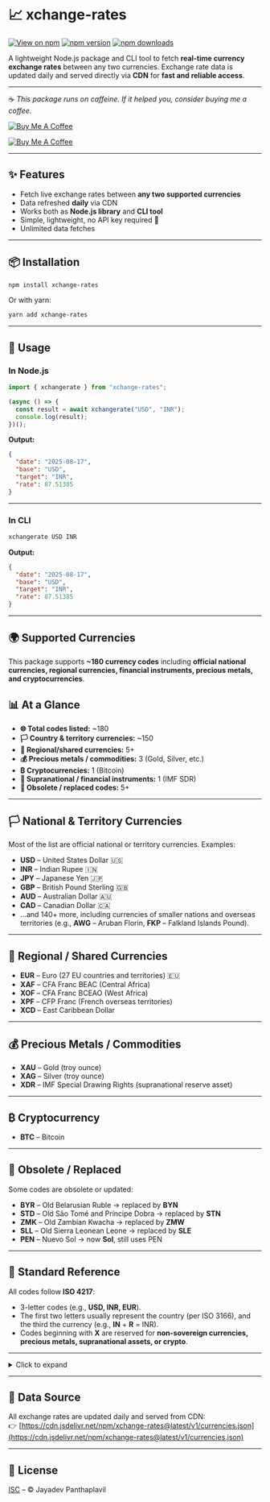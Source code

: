 # 📈 xchange-rates

[![View on npm](https://img.shields.io/badge/npm-xchange--rates-red?logo=npm)](https://www.npmjs.com/package/xchange-rates)
[![npm version](https://img.shields.io/npm/v/xchange-rates)](https://www.npmjs.com/package/xchange-rates)
[![npm downloads](https://img.shields.io/npm/dm/xchange-rates)](https://www.npmjs.com/package/xchange-rates)

A lightweight Node.js package and CLI tool to fetch **real-time currency exchange rates** between any two currencies.
Exchange rate data is updated daily and served directly via **CDN** for **fast and reliable access**.

---

☕ *This package runs on caffeine. If it helped you, consider buying me a coffee.*

[![Buy Me A Coffee](https://cdn.buymeacoffee.com/buttons/v2/default-yellow.png)](https://www.buymeacoffee.com/jayadevpanthaplavil)

[![Buy Me A Coffee](https://media.giphy.com/media/kmIZ4lx2ZHpr5jY0W4/giphy.gif)](https://www.buymeacoffee.com/jayadevpanthaplavil)

---

## ✨ Features

* Fetch live exchange rates between **any two supported currencies**
* Data refreshed **daily** via CDN
* Works both as **Node.js library** and **CLI tool**
* Simple, lightweight, no API key required 🚀
* Unlimited data fetches

---

## 📦 Installation

```bash
npm install xchange-rates
```

Or with yarn:

```bash
yarn add xchange-rates
```

---

## 🚀 Usage

### In Node.js

```js
import { xchangerate } from "xchange-rates";

(async () => {
  const result = await xchangerate("USD", "INR");
  console.log(result);
})();
```

**Output:**

```json
{
  "date": "2025-08-17",
  "base": "USD",
  "target": "INR",
  "rate": 87.51385
}
```

---

### In CLI

```bash
xchangerate USD INR
```

**Output:**

```json
{
  "date": "2025-08-17",
  "base": "USD",
  "target": "INR",
  "rate": 87.51385
}
```

---

## 🌍 Supported Currencies

This package supports **~180 currency codes** including **official national currencies, regional currencies, financial instruments, precious metals, and cryptocurrencies**.  

## 📊 At a Glance  

- **🌐 Total codes listed:** ~180  
- **🏳️ Country & territory currencies:** ~150  
- **🤝 Regional/shared currencies:** 5+  
- **💰 Precious metals / commodities:** 3 (Gold, Silver, etc.)  
- **₿ Cryptocurrencies:** 1 (Bitcoin)  
- **🏦 Supranational / financial instruments:** 1 (IMF SDR)  
- **📜 Obsolete / replaced codes:** 5+  


---

## 🏳️ National & Territory Currencies  

Most of the list are official national or territory currencies. Examples:  

- **USD** – United States Dollar 🇺🇸  
- **INR** – Indian Rupee 🇮🇳  
- **JPY** – Japanese Yen 🇯🇵  
- **GBP** – British Pound Sterling 🇬🇧  
- **AUD** – Australian Dollar 🇦🇺  
- **CAD** – Canadian Dollar 🇨🇦  
- …and 140+ more, including currencies of smaller nations and overseas territories (e.g., **AWG** – Aruban Florin, **FKP** – Falkland Islands Pound).  

---

## 🤝 Regional / Shared Currencies  

- **EUR** – Euro (27 EU countries and territories) 🇪🇺  
- **XAF** – CFA Franc BEAC (Central Africa)  
- **XOF** – CFA Franc BCEAO (West Africa)  
- **XPF** – CFP Franc (French overseas territories)  
- **XCD** – East Caribbean Dollar  

---

## 💰 Precious Metals / Commodities  

- **XAU** – Gold (troy ounce)  
- **XAG** – Silver (troy ounce)  
- **XDR** – IMF Special Drawing Rights (supranational reserve asset)  

---

## ₿ Cryptocurrency  

- **BTC** – Bitcoin  

---

## 📜 Obsolete / Replaced  

Some codes are obsolete or updated:  

- **BYR** – Old Belarusian Ruble → replaced by **BYN**  
- **STD** – Old São Tomé and Príncipe Dobra → replaced by **STN**  
- **ZMK** – Old Zambian Kwacha → replaced by **ZMW**  
- **SLL** – Old Sierra Leonean Leone → replaced by **SLE**  
- **PEN** – Nuevo Sol → now **Sol**, still uses PEN  

---

## 📖 Standard Reference  

All codes follow **ISO 4217**:  

- 3-letter codes (e.g., **USD, INR, EUR**).  
- The first two letters usually represent the country (per ISO 3166), and the third the currency (e.g., **IN** + **R** = INR).  
- Codes beginning with **X** are reserved for **non-sovereign currencies, precious metals, supranational assets, or crypto**.  

---

<details>
<summary>Click to expand</summary>

**AED** – United Arab Emirates Dirham  
**AFN** – Afghan Afghani  
**ALL** – Albanian Lek  
**AMD** – Armenian Dram  
**ANG** – Netherlands Antillean Guilder  
**AOA** – Angolan Kwanza  
**ARS** – Argentine Peso  
**AUD** – Australian Dollar  
**AWG** – Aruban Florin  
**AZN** – Azerbaijani Manat  
**BAM** – Bosnia-Herzegovina Convertible Mark  
**BBD** – Barbadian Dollar  
**BDT** – Bangladeshi Taka  
**BGN** – Bulgarian Lev  
**BHD** – Bahraini Dinar  
**BIF** – Burundian Franc  
**BMD** – Bermudan Dollar  
**BND** – Brunei Dollar  
**BOB** – Bolivian Boliviano  
**BRL** – Brazilian Real  
**BSD** – Bahamian Dollar  
**BTC** – Bitcoin  
**BTN** – Bhutanese Ngultrum  
**BWP** – Botswanan Pula  
**BYN** – New Belarusian Ruble  
**BYR** – Belarusian Ruble  
**BZD** – Belize Dollar  
**CAD** – Canadian Dollar  
**CDF** – Congolese Franc  
**CHF** – Swiss Franc  
**CLF** – Chilean Unit of Account (UF)  
**CLP** – Chilean Peso  
**CNY** – Chinese Yuan  
**CNH** – Chinese Yuan Offshore  
**COP** – Colombian Peso  
**CRC** – Costa Rican Colón  
**CUC** – Cuban Convertible Peso  
**CUP** – Cuban Peso  
**CVE** – Cape Verdean Escudo  
**CZK** – Czech Republic Koruna  
**DJF** – Djiboutian Franc  
**DKK** – Danish Krone  
**DOP** – Dominican Peso  
**DZD** – Algerian Dinar  
**EGP** – Egyptian Pound  
**ERN** – Eritrean Nakfa  
**ETB** – Ethiopian Birr  
**EUR** – Euro  
**FJD** – Fijian Dollar  
**FKP** – Falkland Islands Pound  
**GBP** – British Pound Sterling  
**GEL** – Georgian Lari  
**GGP** – Guernsey Pound  
**GHS** – Ghanaian Cedi  
**GIP** – Gibraltar Pound  
**GMD** – Gambian Dalasi  
**GNF** – Guinean Franc  
**GTQ** – Guatemalan Quetzal  
**GYD** – Guyanese Dollar  
**HKD** – Hong Kong Dollar  
**HNL** – Honduran Lempira  
**HRK** – Croatian Kuna  
**HTG** – Haitian Gourde  
**HUF** – Hungarian Forint  
**IDR** – Indonesian Rupiah  
**ILS** – Israeli New Sheqel  
**IMP** – Manx Pound  
**INR** – Indian Rupee  
**IQD** – Iraqi Dinar  
**IRR** – Iranian Rial  
**ISK** – Icelandic Króna  
**JEP** – Jersey Pound  
**JMD** – Jamaican Dollar  
**JOD** – Jordanian Dinar  
**JPY** – Japanese Yen  
**KES** – Kenyan Shilling  
**KGS** – Kyrgystani Som  
**KHR** – Cambodian Riel  
**KMF** – Comorian Franc  
**KPW** – North Korean Won  
**KRW** – South Korean Won  
**KWD** – Kuwaiti Dinar  
**KYD** – Cayman Islands Dollar  
**KZT** – Kazakhstani Tenge  
**LAK** – Laotian Kip  
**LBP** – Lebanese Pound  
**LKR** – Sri Lankan Rupee  
**LRD** – Liberian Dollar  
**LSL** – Lesotho Loti  
**LYD** – Libyan Dinar  
**MAD** – Moroccan Dirham  
**MDL** – Moldovan Leu  
**MGA** – Malagasy Ariary  
**MKD** – Macedonian Denar  
**MMK** – Myanma Kyat  
**MNT** – Mongolian Tugrik  
**MOP** – Macanese Pataca  
**MRU** – Mauritanian Ouguiya  
**MUR** – Mauritian Rupee  
**MVR** – Maldivian Rufiyaa  
**MWK** – Malawian Kwacha  
**MXN** – Mexican Peso  
**MYR** – Malaysian Ringgit  
**MZN** – Mozambican Metical  
**NAD** – Namibian Dollar  
**NGN** – Nigerian Naira  
**NIO** – Nicaraguan Córdoba  
**NOK** – Norwegian Krone  
**NPR** – Nepalese Rupee  
**NZD** – New Zealand Dollar  
**OMR** – Omani Rial  
**PAB** – Panamanian Balboa  
**PEN** – Peruvian Nuevo Sol  
**PGK** – Papua New Guinean Kina  
**PHP** – Philippine Peso  
**PKR** – Pakistani Rupee  
**PLN** – Polish Zloty  
**PYG** – Paraguayan Guarani  
**QAR** – Qatari Rial  
**RON** – Romanian Leu  
**RSD** – Serbian Dinar  
**RUB** – Russian Ruble  
**RWF** – Rwandan Franc  
**SAR** – Saudi Riyal  
**SBD** – Solomon Islands Dollar  
**SCR** – Seychellois Rupee  
**SDG** – South Sudanese Pound  
**SEK** – Swedish Krona  
**SGD** – Singapore Dollar  
**SHP** – Saint Helena Pound  
**SLE / SLL** – Sierra Leonean Leone  
**SOS** – Somali Shilling  
**SRD** – Surinamese Dollar  
**STD / STN** – São Tomé and Príncipe Dobra  
**SVC** – Salvadoran Colón  
**SYP** – Syrian Pound  
**SZL** – Swazi Lilangeni  
**THB** – Thai Baht  
**TJS** – Tajikistani Somoni  
**TMT** – Turkmenistani Manat  
**TND** – Tunisian Dinar  
**TOP** – Tongan Paʻanga  
**TRY** – Turkish Lira  
**TTD** – Trinidad and Tobago Dollar  
**TWD** – New Taiwan Dollar  
**TZS** – Tanzanian Shilling  
**UAH** – Ukrainian Hryvnia  
**UGX** – Ugandan Shilling  
**USD** – United States Dollar  
**UYU** – Uruguayan Peso  
**UZS** – Uzbekistan Som  
**VES** – Sovereign Bolivar  
**VND** – Vietnamese Dong  
**VUV** – Vanuatu Vatu  
**WST** – Samoan Tala  
**XAF** – CFA Franc BEAC  
**XAG** – Silver (troy ounce)  
**XAU** – Gold (troy ounce)  
**XCD** – East Caribbean Dollar  
**XCG** – Caribbean Guilder  
**XDR** – Special Drawing Rights  
**XOF** – CFA Franc BCEAO  
**XPF** – CFP Franc  
**YER** – Yemeni Rial  
**ZAR** – South African Rand  
**ZMK / ZMW** – Zambian Kwacha  
**ZWL** – Zimbabwean Dollar  

</details>

---

## 🔗 Data Source

All exchange rates are updated daily and served from CDN:  
👉 [https://cdn.jsdelivr.net/npm/xchange-rates@latest/v1/currencies.json](https://cdn.jsdelivr.net/npm/xchange-rates@latest/v1/currencies.json)

---

## 📜 License

[ISC](./LICENSE) – © Jayadev Panthaplavil
